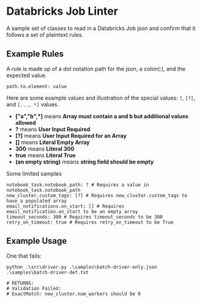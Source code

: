 # Databricks Job Linter

A sample set of classes to read in a Databricks Job json and confirm that it follows a set of plaintext rules.

## Example Rules

A rule is made up of a dot notation path for the json, a colon(:), and the expected value.

```
path.to.element: value
```

Here are some example values and illustration of the special values: `?`, `[?]`, and `[..., *]` values.

* **["a","b",*]** means **Array must contain a and b but additional values allowed**
* **?** means **User Input Required**
* **[?]** means **User Input Required for an Array**
* **[]** means **Literal Empty Array**
* **300** means **Literal 300**
* **true** means **Literal True**
* **(an empty string)** means **string field should be empty**

Some limited samples
```
notebook_task.notebook_path: ? # Requires a value in notebook_task.notebook_path
new_cluster.custom_tags: [?] # Requires new_cluster.custom_tags to have a populated array
email_notifications.on_start: [] # Requires email_notification.on_start to be an empty array
timeout_seconds: 300 # Requires timeout_seconds to be 300
retry_on_timeout: true # Requires retry_on_timeout to be True
```

## Example Usage

One that fails:
```
python .\src\driver.py .\samples\batch-driver-only.json .\samples\batch-driver-def.txt

# RETURNS:
# Validation Failed:
# ExactMatch: new_cluster.num_workers should be 0
```

